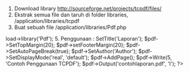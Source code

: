 1. Download library http://sourceforge.net/projects/tcpdf/files/
2. Ekstrak semua file dan taruh di folder libraries, /application/libraries/tcpdf
3. Buat sebuah file /application/libraries/Pdf.php

<?php if ( ! defined('BASEPATH')) exit('No direct script access allowed');

require_once dirname(__FILE__) . '/tcpdf/tcpdf.php';

class Pdf extends TCPDF
{
    function __construct()
    {
        parent::__construct();
    }
}

/* End of file Pdf.php */
/* Location: ./application/libraries/Pdf.php */

4. Gunakan library $this->load->library('Pdf');
5. Penggunaan :

<?php
    $pdf = new Pdf('P', 'mm', 'A4', true, 'UTF-8', false);
    $pdf->SetTitle('Laporan');
    $pdf->SetTopMargin(20);
    $pdf->setFooterMargin(20);
    $pdf->SetAutoPageBreak(true);
    $pdf->SetAuthor('Author');
    $pdf->SetDisplayMode('real', 'default');
    $pdf->AddPage();
    $pdf->Write(5, 'Contoh Penggunaan TCPDF');
    $pdf->Output('contohlaporan.pdf', 'I');
?>

